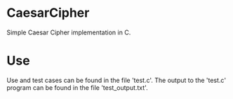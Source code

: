 # CaesarCipher
Simple Caesar Cipher implementation in C.

# Use
Use and test cases can be found in the file 'test.c'. The output to the 'test.c' program can be found in the file 'test_output.txt'.
